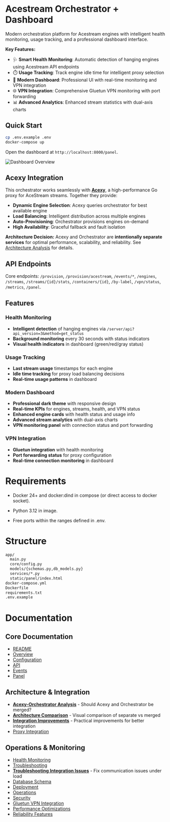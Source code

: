 # Acestream Orchestrator + Dashboard

Modern orchestration platform for Acestream engines with intelligent health monitoring, usage tracking, and a professional dashboard interface.

**Key Features:**
- 🩺 **Smart Health Monitoring**: Automatic detection of hanging engines using Acestream API endpoints
- ⏱️ **Usage Tracking**: Track engine idle time for intelligent proxy selection
- 🎨 **Modern Dashboard**: Professional UI with real-time monitoring and VPN integration
- 🌐 **VPN Integration**: Comprehensive Gluetun VPN monitoring with port forwarding
- 📊 **Advanced Analytics**: Enhanced stream statistics with dual-axis charts

## Quick Start

```bash
cp .env.example .env
docker-compose up
```

Open the dashboard at `http://localhost:8000/panel`.

![Dashboard Overview](docs/images/dashboard_overview.png)

## Acexy Integration

This orchestrator works seamlessly with **[Acexy](acexy/)**, a high-performance Go proxy for AceStream streams. Together they provide:

- **Dynamic Engine Selection**: Acexy queries orchestrator for best available engine
- **Load Balancing**: Intelligent distribution across multiple engines  
- **Auto-Provisioning**: Orchestrator provisions engines on-demand
- **High Availability**: Graceful fallback and fault isolation

**Architecture Decision:** Acexy and Orchestrator are **intentionally separate services** for optimal performance, scalability, and reliability. See [Architecture Analysis](docs/RECOMMENDATION_SUMMARY.md) for details.

## API Endpoints

Core endpoints: `/provision`, `/provision/acestream`, `/events/*`, `/engines`, `/streams`, `/streams/{id}/stats`, `/containers/{id}`, `/by-label`, `/vpn/status`, `/metrics`, `/panel`.

## Features

### Health Monitoring
- **Intelligent detection** of hanging engines via `/server/api?api_version=3&method=get_status`
- **Background monitoring** every 30 seconds with status indicators
- **Visual health indicators** in dashboard (green/red/gray status)

### Usage Tracking
- **Last stream usage** timestamps for each engine
- **Idle time tracking** for proxy load balancing decisions
- **Real-time usage patterns** in dashboard

### Modern Dashboard
- **Professional dark theme** with responsive design
- **Real-time KPIs** for engines, streams, health, and VPN status
- **Enhanced engine cards** with health status and usage info
- **Advanced stream analytics** with dual-axis charts
- **VPN monitoring panel** with connection status and port forwarding

### VPN Integration
- **Gluetun integration** with health monitoring
- **Port forwarding status** for proxy configuration
- **Real-time connection monitoring** in dashboard

# Requirements

 - Docker 24+ and docker:dind in compose (or direct access to docker socket).

 - Python 3.12 in image.

 - Free ports within the ranges defined in .env.

# Structure

```md
app/
  main.py
  core/config.py
  models/{schemas.py,db_models.py}
  services/*.py
  static/panel/index.html
docker-compose.yml
Dockerfile
requirements.txt
.env.example
```

# Documentation

## Core Documentation
* [README](README.md)
* [Overview](docs/OVERVIEW.md)
* [Configuration](docs/CONFIG.md)
* [API](docs/API.md)
* [Events](docs/EVENTS.md)
* [Panel](docs/PANEL.md)

## Architecture & Integration
* **[Acexy-Orchestrator Analysis](docs/RECOMMENDATION_SUMMARY.md)** - Should Acexy and Orchestrator be merged?
* **[Architecture Comparison](docs/ARCHITECTURE_COMPARISON.md)** - Visual comparison of separate vs merged
* **[Integration Improvements](docs/INTEGRATION_IMPROVEMENTS.md)** - Practical improvements for better integration
* [Proxy Integration](docs/PROXY_INTEGRATION.md)

## Operations & Monitoring
* [Health Monitoring](docs/HEALTH_MONITORING.md)
* [Troubleshooting](docs/TROUBLESHOOTING.md)
* **[Troubleshooting Integration Issues](docs/TROUBLESHOOTING_INTEGRATION.md)** - Fix communication issues under load
* [Database Schema](docs/DB_SCHEMA.md)
* [Deployment](docs/DEPLOY.md)
* [Operations](docs/OPERATIONS.md)
* [Security](docs/SECURITY.md)
* [Gluetun VPN Integration](docs/GLUETUN_INTEGRATION.md)
* [Performance Optimizations](docs/PERFORMANCE.md)
* [Reliability Features](docs/RELIABILITY.md)


